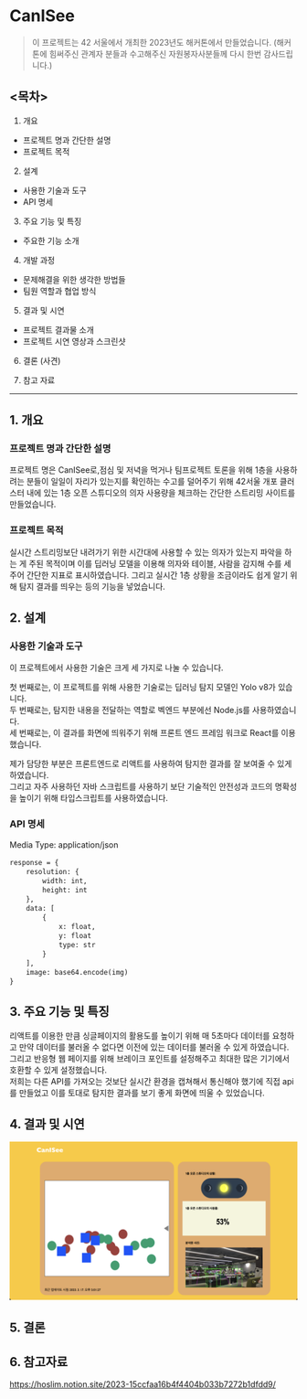 CanISee
=========
> 이 프로젝트는 42 서울에서 개최한 2023년도 해커톤에서 만들었습니다. 
>(해커톤에 힘써주신 관계자 분들과 수고해주신 자원봉자사분들께 다시 한번 감사드립니다.)

## <목차>
1. 개요
* 프로젝트 명과 간단한 설명
* 프로젝트 목적
2. 설계
* 사용한 기술과 도구
* API 명세
3. 주요 기능 및 특징
* 주요한 기능 소개
4. 개발 과정
* 문제해결을 위한 생각한 방법들
* 팀원 역할과 협업 방식
5. 결과 및 시연
* 프로젝트 결과물 소개
* 프로젝트 시연 영상과 스크린샷
6. 결론 (사견)
   
7. 참고 자료
<hr/>

## 1. 개요
### 프로젝트 명과 간단한 설명
  프로젝트 명은 CanISee로,점심 및 저녁을 먹거나 팀프로젝트 토론을 위해 1층을 사용하려는 분들이
일일이 자리가 있는지를 확인하는 수고를 덜어주기 위해 42서울 개포 클러스터 내에 있는 1층 오픈
스튜디오의 의자 사용량을 체크하는 간단한 스트리밍 사이트를 만들었습니다.

### 프로젝트 목적
  실시간 스트리밍보단 내려가기 위한 시간대에 사용할 수 있는 의자가 있는지 파악을 하는 게 주된 목적이며
이를 딥러닝 모델을 이용해 의자와 테이블, 사람을 감지해 수를 세주어 간단한 지표로 표시하였습니다.
그리고 실시간 1층 상황을 조금이라도 쉽게 알기 위해 탐지 결과를 띄우는 등의 기능을 넣었습니다.

## 2. 설계
### 사용한 기술과 도구
  이 프로젝트에서 사용한 기술은 크게 세 가지로 나눌 수 있습니다.   
     
첫 번째로는, 이 프로젝트를 위해 사용한 기술로는 딥러닝 탐지 모델인 Yolo v8가 있습니다.   
두 번째로는, 탐지한 내용을 전달하는 역할로 벡엔드 부분에선 Node.js를 사용하였습니다.   
세 번째로는, 이 결과를 화면에 띄워주기 위해 프론트 엔드 프레임 워크로 React를 이용했습니다.

제가 담당한 부분은 프론트엔드로 리액트를 사용하여 탐지한 결과를 잘 보여줄 수 있게 하였습니다.   
그리고 자주 사용하던 자바 스크립트를 사용하기 보단 기술적인 안전성과 코드의 명확성을 높이기 위해 타입스크립트를 사용하였습니다.

### API 명세
Media Type: application/json

```python3
response = {
	resolution: {
		width: int,
		height: int
	},
	data: [
		{
			x: float,
			y: float
			type: str
		}
	],
	image: base64.encode(img)
}	
```

## 3. 주요 기능 및 특징
리액트를 이용한 만큼 싱글페이지의 활용도를 높이기 위해 매 5초마다 데이터를 요청하고 만약 데이터를 불러올 수 없다면 이전에 있는 데이터를 불러올 수 있게 하였습니다.   
그리고 반응형 웹 페이지를 위해 브레이크 포인트를 설정해주고 최대한 많은 기기에서 호환할 수 있게 설정했습니다.   
저희는 다른 API를 가져오는 것보단 실시간 환경을 캡쳐해서 통신해야 했기에 직접 api를 만들었고 이를 토대로 탐지한 결과를 보기 좋게 화면에 띄울 수 있었습니다.   

## 4. 결과 및 시연
!["정상적으로 출력된 결과물"](../결과물.png)

## 5. 결론

## 6. 참고자료
<https://hoslim.notion.site/2023-15ccfaa16b4f4404b033b7272b1dfdd9/>